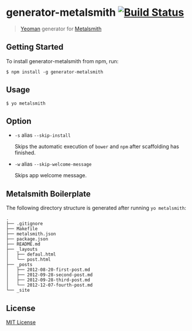 # generator-metalsmith [![Build Status](https://travis-ci.org/hariadi/generator-metalsmith.svg)](https://travis-ci.org/hariadi/generator-metalsmith)

> [Yeoman](http://yeoman.io) generator for [Metalsmith](http://metalsmith.io)


## Getting Started

To install generator-metalsmith from npm, run:

```
$ npm install -g generator-metalsmith
```

## Usage

```
$ yo metalsmith
```

## Option

* `-s` alias `--skip-install`

  Skips the automatic execution of `bower` and `npm` after scaffolding has finished.

* `-w` alias `--skip-welcome-message`

  Skips app welcome message.

## Metalsmith Boilerplate

The following directory structure is generated after running `yo metalsmith`:

    .
    ├── .gitignore
    ├── Makefile
    ├── metalsmith.json
    ├── package.json
    ├── README.md
    ├── _layouts
    │   ├── defaul.html
    │   └── post.html
    ├── _posts
    │   ├── 2012-08-20-first-post.md
    │   ├── 2012-09-28-second-post.md
    │   ├── 2012-09-28-third-post.md
    │   └── 2012-12-07-fourth-post.md
    └── _site


## License

[MIT License](http://en.wikipedia.org/wiki/MIT_License)

